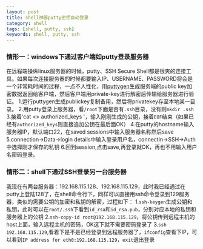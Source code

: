 ```yaml
---
layout: post
title: shell神器putty密钥自动登录
category: shell
tags: [shell, putty, ssh]
keywords: shell, putty, ssh
---
```


### 情形一：windows下通过客户端如putty登录服务器

在远程端操纵linux服务器的时候，putty、SSH Secure Shell都是很爽的连接工具。如果每次连接服务器的时候都要输入IP、USERNAME、PASSWORD将会是一个非常耗时间的过程，一点不人性化，用[puttygen](http://the.earth.li/~sgtatham/putty/0.62/x86/puttygen.exe)生成服务端的public key加密数据返回给客户端，然后客户端用private-key进行解密后传输给服务器进行验证。
1.运行puttygen生成publickey复制备用，然后将privatekey存至本地某一目录。
2.用putty登录上服务器，看`/root`下面是否有`.ssh`目录，没有则`mkdir .ssh`
3.接着'cat <<EOF>> authorized_keys '，输入刚刚生成的公钥，接着`EOF`结束（如果已经有`authorized_keys`则直接追加公钥在最后面OK）
4.在putty的hostname输入服务器IP，默认端口22，在saved sessions中输入服务器名称然后save
5.connection->Data->login details中输入登录用户名，connectin->SSH->Auth中选择刚才保存的私钥
6.回到session,点击save,再登录就OK，再也不用输入用户名密码登录。

### 情形二：shell下通过SSH登录另一台服务器

我现在有两台服务器：192.168.115.128、192.168.115.129，此时我已经通过在putty上登陆128了，在shell命令行下，同样可以直接用ssh命令登录到129服务器，类似的需要公钥的加密和私钥的解密，过程如下：
1.`ssh-keygen`生成公钥和私钥，此时可以在`root/.ssh`下看到`id_rsa`和`id_rsa.pub`，分别对应本地的私钥和服务器上的公钥
2.`ssh-copy-id root@192.168.115.129`，将公钥传到远程主机的host上面，输入远程主机的密码，OK这下就不需要密码登录了
3.`ssh 192.168.115.129`,看着下是不是已经登录到远程服务器了，`ifconfig`查看下IP，可以看到`IP address for eth0:192.168.115.129`，`exit`退出登录
